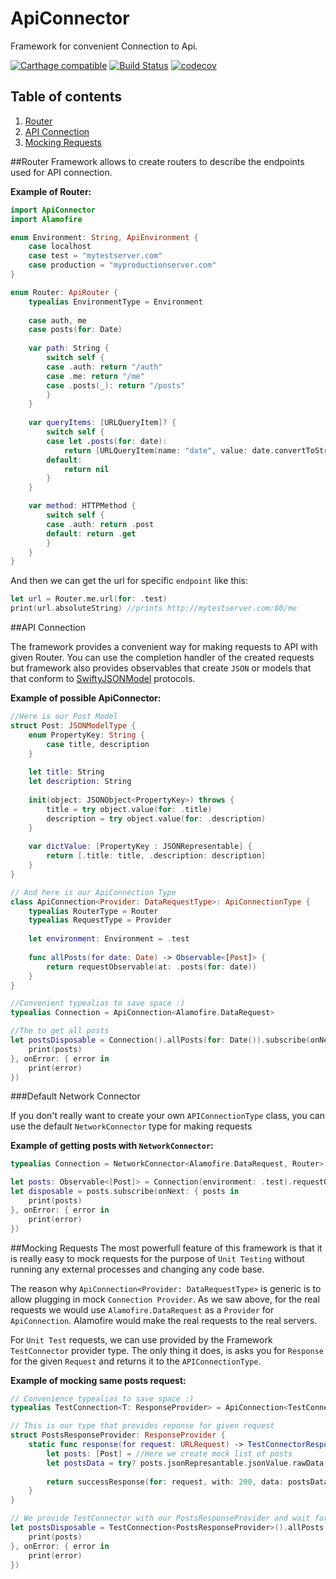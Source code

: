 # ApiConnector
Framework for convenient Connection to Api.


[![Carthage compatible](https://img.shields.io/badge/Carthage-compatible-4BC51D.svg?style=flat)](https://github.com/Carthage/Carthage) 
[![Build Status](https://travis-ci.org/wearereasonablepeople/ApiConnector.svg?branch=master)](https://travis-ci.org/wearereasonablepeople/ApiConnector)
[![codecov](https://codecov.io/gh/wearereasonablepeople/ApiConnector/branch/master/graph/badge.svg)](https://codecov.io/gh/wearereasonablepeople/ApiConnector)

## Table of contents
1. [Router](#router)
2. [API Connection](#api-connection)
3. [Mocking Requests](#mocking-requests)

##Router
Framework allows to create routers to describe the endpoints used for API connection.

**Example of Router:**

```swift
import ApiConnector
import Alamofire

enum Environment: String, ApiEnvironment {
    case localhost
    case test = "mytestserver.com"
    case production = "myproductionserver.com"
}

enum Router: ApiRouter {
    typealias EnvironmentType = Environment
    
    case auth, me
    case posts(for: Date)
    
    var path: String {
        switch self {
        case .auth: return "/auth"
        case .me: return "/me"
        case .posts(_): return "/posts"
        }
    }
    
    var queryItems: [URLQueryItem]? {
        switch self {
        case let .posts(for: date):
            return [URLQueryItem(name: "date", value: date.convertToString)]
        default:
            return nil
        }
    }

    var method: HTTPMethod {
        switch self {
        case .auth: return .post
        default: return .get
        }
    }
}
```

And then we can get the url for specific `endpoint` like this:

```swift
let url = Router.me.url(for: .test)
print(url.absoluteString) //prints http://mytestserver.com:80/me
```

##API Connection

The framework provides a convenient way for making requests to API with given Router. You can use the completion handler of the created requests but framework also provides observables that create `JSON` or models that that conform to [SwiftyJSONModel](https://github.com/alickbass/SwiftyJSONModel) protocols.

**Example of possible ApiConnector:**

```swift
//Here is our Post Model
struct Post: JSONModelType {
    enum PropertyKey: String {
        case title, description
    }
    
    let title: String
    let description: String
    
    init(object: JSONObject<PropertyKey>) throws {
        title = try object.value(for: .title)
        description = try object.value(for: .description)
    }
    
    var dictValue: [PropertyKey : JSONRepresentable] {
        return [.title: title, .description: description]
    }
}

// And here is our ApiConnection Type
class ApiConnection<Provider: DataRequestType>: ApiConnectionType {
    typealias RouterType = Router
    typealias RequestType = Provider
    
    let environment: Environment = .test
    
    func allPosts(for date: Date) -> Observable<[Post]> {
        return requestObservable(at: .posts(for: date))
    }
}

//Convenient typealias to save space :)
typealias Connection = ApiConnection<Alamofire.DataRequest>

//The to get all posts
let postsDisposable = Connection().allPosts(for: Date()).subscribe(onNext: { posts in
    print(posts)
}, onError: { error in
    print(error)
})
```

###Default Network Connector

If you don't really want to create your own `APIConnectionType` class, you can use the default `NetworkConnector` type for making requests

**Example of getting posts with `NetworkConnector`:**

```swift
typealias Connection = NetworkConnector<Alamofire.DataRequest, Router>

let posts: Observable<[Post]> = Connection(environment: .test).requestObservable(at: .posts(for: Date()))
let disposable = posts.subscribe(onNext: { posts in
    print(posts)
}, onError: { error in
    print(error)
})
```

##Mocking Requests
The most powerfull feature of this framework is that it is really easy to mock requests for the purpose of `Unit Testing` without running any external processes and changing any code base.

The reason why `ApiConnection<Provider: DataRequestType>` is generic is to allow plugging in mock `Connection Provider`. As we saw above, for the real requests we would use `Alamofire.DataRequest` as a `Provider` for `ApiConnection`. Alamofire would make the real requests to the real servers.

For `Unit Test` requests, we can use provided by the Framework `TestConnector` provider type. The only thing it does, is asks you for `Response` for the given `Request` and returns it to the `APIConnectionType`.

**Example of mocking same posts request:**

```swift
// Convenience typealias to save space :)
typealias TestConnection<T: ResponseProvider> = ApiConnection<TestConnector<T>>

// This is our type that provides reponse for given request
struct PostsResponseProvider: ResponseProvider {
    static func response(for request: URLRequest) -> TestConnectorResponse {
        let posts: [Post] = //Here we create mock list of posts
        let postsData = try? posts.jsonRepresantable.jsonValue.rawData()
        
        return successResponse(for: request, with: 200, data: postsData)
    }
}

// We provide TestConnector with our PostsResponseProvider and wait for the magic to happen )))
let postsDisposable = TestConnection<PostsResponseProvider>().allPosts(for: Date()).subscribe(onNext: { posts in
    print(posts)
}, onError: { error in
    print(error)
})
```
